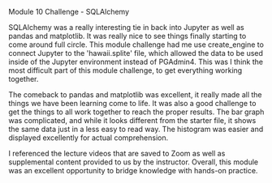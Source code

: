 Module 10 Challenge - SQLAlchemy

SQLAlchemy was a really interesting tie in back into Jupyter as well as pandas and matplotlib. It was really nice to see things finally starting to come around full circle.
This module challenge had me use create_engine to connect Jupyter to the 'hawaii.splite' file, which allowed the data to be used inside of the Jupyter environment instead of PGAdmin4.
This was I think the most difficult part of this module challenge, to get everything working together.

The comeback to pandas and matplotlib was excellent, it really made all the things we have been learning come to life. 
It was also a good challenge to get the things to all work together to reach the proper results.
The bar graph was complicated, and while it looks different from the starter file, it shows the same data just in a less easy to read way.
The histogram was easier and displayed excellently for actual comprehension.

I referenced the lecture videos that are saved to Zoom as well as supplemental content provided to us by the instructor. 
Overall, this module was an excellent opportunity to bridge knowledge with hands-on practice.